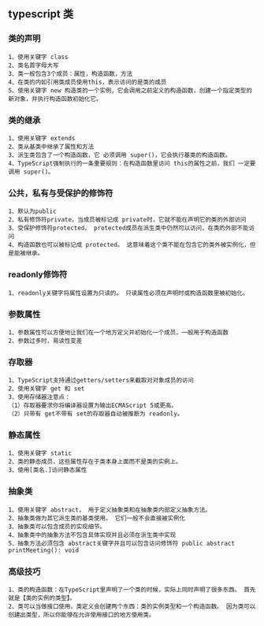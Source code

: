 ## typescript 类
### 类的声明

```
1、使用关键字 class
2、类名首字母大写
3、类一般包含3个成员：属性，构造函数，方法
4、在类的内如引用类成员使用this，表示访问的是类的成员
5、使用关键字 new 构造类的一个实例，它会调用之前定义的构造函数，创建一个指定类型的新对象，并执行构造函数初始化它。

```
### 类的继承

```
1、使用关键字 extends 
2、类从基类中继承了属性和方法
3、派生类包含了一个构造函数，它 必须调用 super()，它会执行基类的构造函数。
4、TypeScript强制执行的一条重要规则：在构造函数里访问 this的属性之前，我们 一定要调用 super()。

```

### 公共，私有与受保护的修饰符

```
1、默认为public
2、私有修饰符private，当成员被标记成 private时，它就不能在声明它的类的外部访问
3、受保护修饰符protected， protected成员在派生类中仍然可以访问，在类的外部不能访问
4、构造函数也可以被标记成 protected。 这意味着这个类不能在包含它的类外被实例化，但是能被继承。

```

### readonly修饰符

```
1、readonly关键字将属性设置为只读的。 只读属性必须在声明时或构造函数里被初始化。

```

### 参数属性

```
1、参数属性可以方便地让我们在一个地方定义并初始化一个成员，一般用于构造函数
2、参数过多时，易读性变差

```

### 存取器

```
1、TypeScript支持通过getters/setters来截取对对象成员的访问
2、使用关键字 get 和 set
3、使用存储器注意点：
（1）存取器要求你将编译器设置为输出ECMAScript 5或更高。
（2）只带有 get不带有 set的存取器自动被推断为 readonly。

```

### 静态属性

```
1、使用关键字 static
2、类的静态成员，这些属性存在于类本身上面而不是类的实例上。
3、使用[类名.]访问静态属性

```

### 抽象类

```
1、使用关键字 abstract， 用于定义抽象类和在抽象类内部定义抽象方法。
2、抽象类做为其它派生类的基类使用。 它们一般不会直接被实例化
3、抽象类可以包含成员的实现细节。
4、抽象类中的抽象方法不包含具体实现并且必须在派生类中实现
5、抽象方法必须包含 abstract关键字并且可以包含访问修饰符 public abstract printMeeting(): void

```

### 高级技巧

```
1、类的构造函数：在TypeScript里声明了一个类的时候，实际上同时声明了很多东西。 首先就是【类的实例的类型】。
2、类可以当做接口使用，类定义会创建两个东西：类的实例类型和一个构造函数。 因为类可以创建出类型，所以你能够在允许使用接口的地方使用类。

```